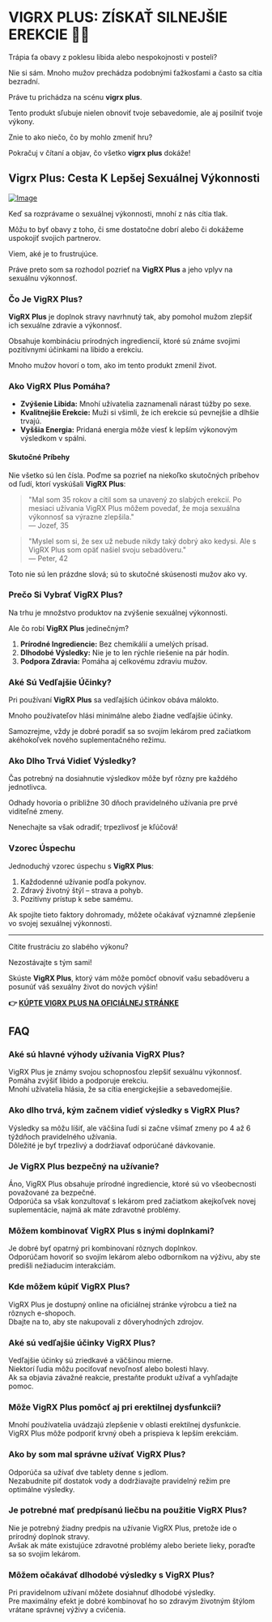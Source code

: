 # VIGRX PLUS: ZÍSKAŤ SILNEJŠIE EREKCIE 💪✨

Trápia ťa obavy z poklesu libida alebo nespokojnosti v posteli? 

Nie si sám. Mnoho mužov prechádza podobnými ťažkosťami a často sa cítia bezradní. 

Práve tu prichádza na scénu **vigrx plus**. 

Tento produkt sľubuje nielen obnoviť tvoje sebavedomie, ale aj posilniť tvoje výkony. 

Znie to ako niečo, čo by mohlo zmeniť hru? 

Pokračuj v čítaní a objav, čo všetko **vigrx plus** dokáže!

## Vigrx Plus: Cesta K Lepšej Sexuálnej Výkonnosti

[![Image](https://www2.sellhealth.com/63/vigrxplus_pills_md.jpg)](https://gchaffi.com/RySvSgzY)

Keď sa rozprávame o sexuálnej výkonnosti, mnohí z nás cítia tlak. 

Môžu to byť obavy z toho, či sme dostatočne dobrí alebo či dokážeme uspokojiť svojich partnerov. 

Viem, aké je to frustrujúce.

Práve preto som sa rozhodol pozrieť na **VigRX Plus** a jeho vplyv na sexuálnu výkonnosť.

### Čo Je VigRX Plus?

**VigRX Plus** je doplnok stravy navrhnutý tak, aby pomohol mužom zlepšiť ich sexuálne zdravie a výkonnosť. 

Obsahuje kombináciu prírodných ingrediencií, ktoré sú známe svojimi pozitívnymi účinkami na libido a erekciu.

Mnoho mužov hovorí o tom, ako im tento produkt zmenil život.

### Ako VigRX Plus Pomáha?

- **Zvýšenie Libida:** Mnohí užívatelia zaznamenali nárast túžby po sexe.
- **Kvalitnejšie Erekcie:** Muži si všimli, že ich erekcie sú pevnejšie a dlhšie trvajú.
- **Vyššia Energia:** Pridaná energia môže viesť k lepším výkonovým výsledkom v spálni.

#### Skutočné Príbehy

Nie všetko sú len čísla. Poďme sa pozrieť na niekoľko skutočných príbehov od ľudí, ktorí vyskúšali **VigRX Plus**:

> "Mal som 35 rokov a cítil som sa unavený zo slabých erekcií. Po mesiaci užívania VigRX Plus môžem povedať, že moja sexuálna výkonnosť sa výrazne zlepšila."  
> — Jozef, 35

> "Myslel som si, že sex už nebude nikdy taký dobrý ako kedysi. Ale s VigRX Plus som opäť našiel svoju sebadôveru."  
> — Peter, 42

Toto nie sú len prázdne slová; sú to skutočné skúsenosti mužov ako vy.

### Prečo Si Vybrať VigRX Plus?

Na trhu je množstvo produktov na zvýšenie sexuálnej výkonnosti. 

Ale čo robí **VigRX Plus** jedinečným? 

1. **Prírodné Ingrediencie:** Bez chemikálií a umelých prísad.
2. **Dlhodobé Výsledky:** Nie je to len rýchle riešenie na pár hodín.
3. **Podpora Zdravia:** Pomáha aj celkovému zdraviu mužov.

### Aké Sú Vedľajšie Účinky?

Pri používaní **VigRX Plus** sa vedľajších účinkov obáva málokto. 

Mnoho používateľov hlási minimálne alebo žiadne vedľajšie účinky.

Samozrejme, vždy je dobré poradiť sa so svojím lekárom pred začiatkom akéhokoľvek nového suplementačného režimu.

### Ako Dlho Trvá Vidieť Výsledky?

Čas potrebný na dosiahnutie výsledkov môže byť rôzny pre každého jednotlivca. 

Odhady hovoria o približne 30 dňoch pravidelného užívania pre prvé viditeľné zmeny.

Nenechajte sa však odradiť; trpezlivosť je kľúčová!

### Vzorec Úspechu

Jednoduchý vzorec úspechu s **VigRX Plus**:

1. Každodenné užívanie podľa pokynov.
2. Zdravý životný štýl – strava a pohyb.
3. Pozitívny prístup k sebe samému.

Ak spojíte tieto faktory dohromady, môžete očakávať významné zlepšenie vo svojej sexuálnej výkonnosti.

---

Cítite frustráciu zo slabého výkonu? 

Nezostávajte s tým sami! 

Skúste **VigRX Plus**, ktorý vám môže pomôcť obnoviť vašu sebadôveru a posunúť váš sexuálny život do nových výšin!



**👉 [KÚPTE VIGRX PLUS NA OFICIÁLNEJ STRÁNKE](https://gchaffi.com/RySvSgzY)**

## FAQ

### Aké sú hlavné výhody užívania VigRX Plus?

VigRX Plus je známy svojou schopnosťou zlepšiť sexuálnu výkonnosť.  
Pomáha zvýšiť libido a podporuje erekciu.  
Mnohí užívatelia hlásia, že sa cítia energickejšie a sebavedomejšie.

### Ako dlho trvá, kým začnem vidieť výsledky s VigRX Plus?

Výsledky sa môžu líšiť, ale väčšina ľudí si začne všímať zmeny po 4 až 6 týždňoch pravidelného užívania.  
Dôležité je byť trpezlivý a dodržiavať odporúčané dávkovanie.

### Je VigRX Plus bezpečný na užívanie?

Áno, VigRX Plus obsahuje prírodné ingrediencie, ktoré sú vo všeobecnosti považované za bezpečné.  
Odporúča sa však konzultovať s lekárom pred začiatkom akejkoľvek novej suplementácie, najmä ak máte zdravotné problémy.

### Môžem kombinovať VigRX Plus s inými doplnkami?

Je dobré byť opatrný pri kombinovaní rôznych doplnkov.  
Odporúčam hovoriť so svojím lekárom alebo odborníkom na výživu, aby ste predišli nežiaducim interakciám.

### Kde môžem kúpiť VigRX Plus?

VigRX Plus je dostupný online na oficiálnej stránke výrobcu a tiež na rôznych e-shopoch.  
Dbajte na to, aby ste nakupovali z dôveryhodných zdrojov.

### Aké sú vedľajšie účinky VigRX Plus?

Vedľajšie účinky sú zriedkavé a väčšinou mierne.  
Niektorí ľudia môžu pociťovať nevoľnosť alebo bolesti hlavy.  
Ak sa objavia závažné reakcie, prestaňte produkt užívať a vyhľadajte pomoc.

### Môže VigRX Plus pomôcť aj pri erektilnej dysfunkcii?

Mnohí používatelia uvádzajú zlepšenie v oblasti erektilnej dysfunkcie.  
VigRX Plus môže podporiť krvný obeh a prispieva k lepším erekciám.

### Ako by som mal správne užívať VigRX Plus?

Odporúča sa užívať dve tablety denne s jedlom.  
Nezabudnite piť dostatok vody a dodržiavajte pravidelný režim pre optimálne výsledky.

### Je potrebné mať predpísanú liečbu na použitie VigRX Plus?

Nie je potrebný žiadny predpis na užívanie VigRX Plus, pretože ide o prírodný doplnok stravy.  
Avšak ak máte existujúce zdravotné problémy alebo beriete lieky, poraďte sa so svojim lekárom.

### Môžem očakávať dlhodobé výsledky s VigRX Plus?

Pri pravidelnom užívaní môžete dosiahnuť dlhodobé výsledky.  
Pre maximálny efekt je dobré kombinovať ho so zdravým životným štýlom vrátane správnej výživy a cvičenia.